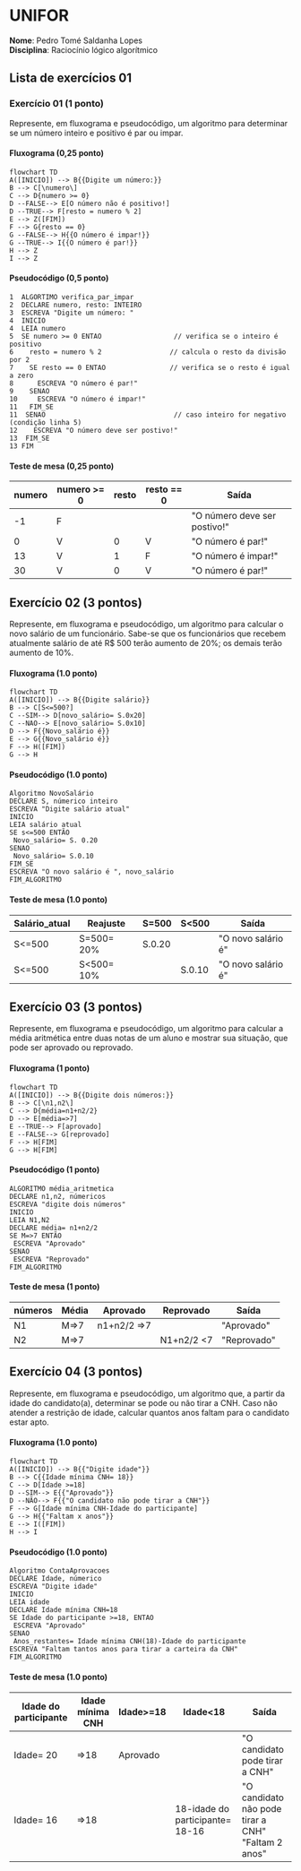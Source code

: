 # UNIFOR
**Nome**: Pedro Tomé Saldanha Lopes <br>
**Disciplina**: Raciocínio lógico algorítmico

## Lista de exercícios 01

### Exercício 01 (1 ponto)
Represente, em fluxograma e pseudocódigo, um algoritmo para determinar se um número inteiro e positivo é par ou impar.

#### Fluxograma (0,25 ponto)

```mermaid
flowchart TD
A([INICIO]) --> B{{Digite um número:}}
B --> C[\numero\]
C --> D{numero >= 0}
D --FALSE--> E[O número não é positivo!]
D --TRUE--> F[resto = numero % 2]
E --> Z([FIM])
F --> G{resto == 0}
G --FALSE--> H{{O número é impar!}}
G --TRUE--> I{{O número é par!}}
H --> Z
I --> Z
```

#### Pseudocódigo (0,5 ponto)
```
1  ALGORTIMO verifica_par_impar
2  DECLARE numero, resto: INTEIRO
3  ESCREVA "Digite um número: "
4  INICIO
4  LEIA numero
5  SE numero >= 0 ENTAO                  // verifica se o inteiro é positivo
6    resto = numero % 2                 // calcula o resto da divisão por 2
7    SE resto == 0 ENTAO                // verifica se o resto é igual a zero
8      ESCREVA "O número é par!"
9    SENAO
10     ESCREVA "O número é impar!"
11   FIM_SE
11  SENAO                                // caso inteiro for negativo (condição linha 5)
12    ESCREVA "O número deve ser postivo!"
13  FIM_SE
13 FIM
```

#### Teste de mesa (0,25 ponto)
| numero | numero >= 0 | resto | resto == 0 | Saída |
| -- | -- | -- | -- | -- | 
| -1 | F |   |   | "O número deve ser postivo!" |
| 0  | V | 0 | V | "O número é par!" |
| 13 | V | 1 | F | "O número é impar!" |
| 30 | V | 0 | V | "O número é par!" |

## Exercício 02 (3 pontos)
Represente, em fluxograma e pseudocódigo, um algoritmo para calcular o novo salário de um funcionário. 
Sabe-se que os funcionários que recebem atualmente salário de até R$ 500 terão aumento de 20%; os demais terão aumento de 10%.

#### Fluxograma (1.0 ponto)

```mermaid
flowchart TD
A([INICIO]) --> B{{Digite salário}}
B --> C[S<=500?]
C --SIM--> D[novo_salário= S.0x20]
C --NAO--> E[novo_salário= S.0x10]
D --> F{{Novo_salário é}}
E --> G{{Novo_salário é}}
F --> H([FIM])
G --> H
```

#### Pseudocódigo (1.0 ponto)

```
Algoritmo NovoSalário
DECLARE S, númerico inteiro
ESCREVA "Digite salário atual"
INICIO
LEIA salário atual
SE s<=500 ENTÃO
 Novo_salário= S. 0.20
SENAO
 Novo_salário= S.0.10
FIM_SE
ESCREVA "O novo salário é ", novo_salário
FIM_ALGORITMO
```

#### Teste de mesa (1.0 ponto)

| Salário_atual | Reajuste| S=500 | S<500 | Saída | 
|      --      |      --      |      --      |      --      |      --      | 
| S<=500    | S=500= 20%       | S.0.20   |      | "O novo salário é"  |
| S<=500   | S<500= 10%         |        | S.0.10 | "O novo salário é" |


## Exercício 03 (3 pontos)
Represente, em fluxograma e pseudocódigo, um algoritmo para calcular a média aritmética entre duas notas de um aluno e mostrar sua situação, que pode ser aprovado ou reprovado.

#### Fluxograma (1 ponto)

```mermaid
flowchart TD
A([INICIO]) --> B{{Digite dois números:}}
B --> C[\n1,n2\]
C --> D{média=n1+n2/2}
D --> E[média=>7]
E --TRUE--> F[aprovado]
E --FALSE--> G[reprovado]
F --> H[FIM]
G --> H[FIM]
```

#### Pseudocódigo (1 ponto)

```
ALGORITMO média_aritmetica
DECLARE n1,n2, númericos 
ESCREVA "digite dois números"
INICIO
LEIA N1,N2
DECLARE média= n1+n2/2
SE M=>7 ENTÃO
 ESCREVA "Aprovado" 
SENAO
 ESCREVA "Reprovado"
FIM_ALGORITMO
```

#### Teste de mesa (1 ponto)

| números | Média | Aprovado | Reprovado | Saída |
| -- | -- | -- | -- | -- | 
| N1 | M=>7 | n1+n2/2 =>7  |   | "Aprovado" |
| N2 | M=>7 | | N1+n2/2 <7 | "Reprovado" |

## Exercício 04 (3 pontos)
Represente, em fluxograma e pseudocódigo, um algoritmo que, a partir da idade do candidato(a), determinar se pode ou não tirar a CNH. 
Caso não atender a restrição de idade, calcular quantos anos faltam para o candidato estar apto.

#### Fluxograma (1.0 ponto)


```mermaid
flowchart TD
A([INICIO]) --> B{{"Digite idade"}}
B --> C{{Idade mínima CNH= 18}}
C --> D[Idade >=18]
D --SIM--> E{{"Aprovado"}}
D --NÃO--> F{{"O candidato não pode tirar a CNH"}}
F --> G[Idade mínima CNH-Idade do participante]
G --> H{{"Faltam x anos"}}
E --> I([FIM])
H --> I
```

#### Pseudocódigo (1.0 ponto)

```
Algoritmo ContaAprovacoes
DECLARE Idade, númerico
ESCREVA "Digite idade"
INICIO
LEIA idade
DECLARE Idade mínima CNH=18                       
SE Idade do participante >=18, ENTAO
 ESCREVA "Aprovado"
SENAO
 Anos_restantes= Idade mínima CNH(18)-Idade do participante
ESCREVA "Faltam tantos anos para tirar a carteira da CNH"
FIM_ALGORITMO
```

#### Teste de mesa (1.0 ponto)
| Idade do participante | Idade mínima CNH | Idade>=18 | Idade<18 | Saída | 
|      --      |      --      |      --      |      --      |      --      | 
| Idade= 20    | =>18      |Aprovado  |       |  "O candidato pode tirar a CNH"   |-
| Idade= 16  |  =>18       |        | 18-idade do participante= 18-16  | "O candidato não pode tirar a CNH" "Faltam 2 anos"|

